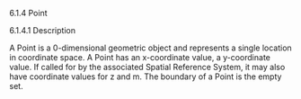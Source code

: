 6.1.4 Point

6.1.4.1 Description

A Point is a 0-dimensional geometric object and represents a single location in coordinate space. A Point has an
x-coordinate value, a y-coordinate value. If called for by the associated Spatial Reference System, it may also
have coordinate values for z and m.
The boundary of a Point is the empty set. 